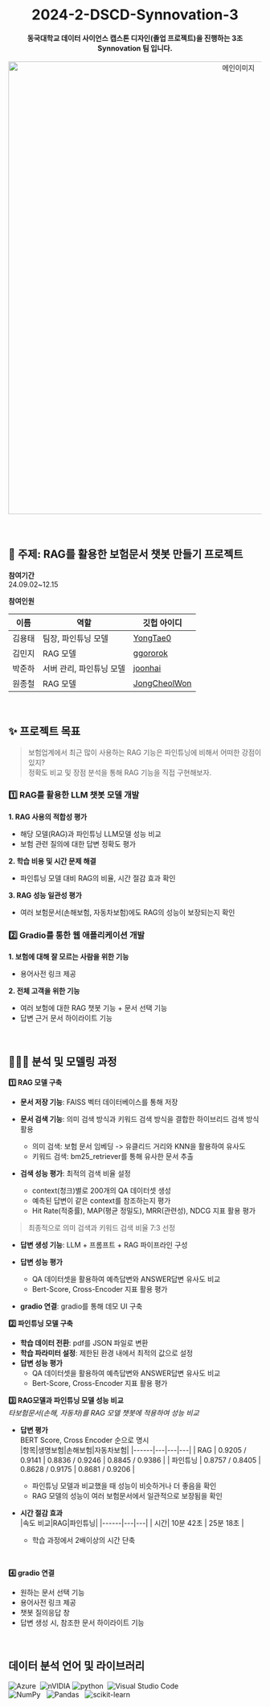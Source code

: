 <h1 align="center"> 2024-2-DSCD-Synnovation-3 </h1>
<div align="center"> <b>동국대학교 데이터 사이언스 캡스톤 디자인(졸업 프로젝트)을 진행하는 3조 Synnovation 팀 입니다.</b> </div> </br>
<div align="center"> <img src="https://github.com/user-attachments/assets/ba0220e7-d89c-41cb-b3ed-8f9d44a05267" alt="메인이미지" width="900"> </div>
</br>
</br>

## 🤖 주제: RAG를 활용한 보험문서 챗봇 만들기 프로젝트

**참여기간**  </br>
24.09.02~12.15 </br>

**참여인원**  </br>

|이름|역할|깃헙 아이디|
|------|---|---|
| 김용태 | 팀장, 파인튜닝 모델 | [YongTae0](https://github.com/YongTae0) |
| 김민지 | RAG 모델 | [ggororok](https://github.com/ggororok) |
| 박준하 | 서버 관리, 파인튜닝 모델 |[joonhai](https://github.com/joonhai)|
| 원종철 | RAG 모델 | [JongCheolWon](https://github.com/JongCheolWon) | 
</br>

## ✨ 프로젝트 목표
> 보험업계에서 최근 많이 사용하는 RAG 기능은 파인튜닝에 비해서 어떠한 강점이 있지? <br>
정확도 비교 및 장점 분석을 통해 RAG 기능을 직접 구현해보자.
>

### 1️⃣ RAG를 활용한 LLM 챗봇 모델 개발 
**1. RAG 사용의 적합성 평가** 
  - 해당 모델(RAG)과 파인튜닝 LLM모델 성능 비교
  - 보험 관련 질의에 대한 답변 정확도 평가 </br>

**2. 학습 비용 및 시간 문제 해결**
  - 파인튜닝 모델 대비 RAG의 비율, 시간 절감 효과 확인 </br>

**3. RAG 성능 일관성 평가**
  - 여러 보험문서(손해보험, 자동차보험)에도 RAG의 성능이 보장되는지 확인 </br>
  
### 2️⃣ Gradio를 통한 웹 애플리케이션 개발 
**1. 보험에 대해 잘 모르는 사람을 위한 기능** 
- 용어사전 링크 제공

**2. 전체 고객을 위한 기능**
- 여러 보험에 대한 RAG 챗봇 기능 + 문서 선택 기능
- 답변 근거 문서 하이라이트 기능
</br>

## 🧑🏻‍💻 분석 및 모델링 과정
**1️⃣ RAG 모델 구축**  </br>
+ **문서 저장 기능**: FAISS 벡터 데이터베이스를 통해 저장 </br>

+ **문서 검색 기능**: 의미 검색 방식과 키워드 검색 방식을 결합한 하이브리드 검색 방식 활용  </br>
   +  의미 검색: 보험 문서 임베딩 -> 유클리드 거리와 KNN을 활용하여 유사도  </br> 
   +  키워드 검색: bm25_retriever를 통해 유사한 문서 추출  </br>
   
+ **검색 성능 평가**: 최적의 검색 비율 설정  </br>
   +  context(청크)별로 200개의 QA 데이터셋 생성  </br>
   +  예측된 답변이 같은 context를 참조하는지 평가  </br>
   +  Hit Rate(적중률), MAP(평균 정밀도), MRR(관련성), NDCG 지표 활용 평가  </br>
> 최종적으로 의미 검색과 키워드 검색 비율 7:3 선정 </br>
   
+ **답변 생성 기능**: LLM + 프롬프트 + RAG 파이프라인 구성  </br>

+ **답변 성능 평가**  </br> 
   +  QA 데이터셋을 활용하여 예측답변와 ANSWER답변 유사도 비교  </br>
   +  Bert-Score, Cross-Encoder 지표 활용 평가  </br>
+ **gradio 연결**: gradio를 통해 데모 UI 구축  </br>
   
**2️⃣ 파인튜닝 모델 구축** </br>
+ **학습 데이터 전환**: pdf를 JSON 파일로 변환 </br>
+ **학습 파라미터 설정**: 제한된 환경 내에서 최적의 값으로 설정 </br>
+ **답변 성능 평가** </br>
   +  QA 데이터셋을 활용하여 예측답변와 ANSWER답변 유사도 비교 </br>
   +  Bert-Score, Cross-Encoder 지표 활용 평가 </br>
   
**3️⃣ RAG모델과 파인튜닝 모델 성능 비교**  </br>
*타보험문서(손해, 자동차)를 RAG 모델 챗봇에 적용하여 성능 비교* </br>
+ **답변 평가** </br>
  BERT Score, Cross Encoder 순으로 명시 </br>
  |항목|생명보험|손해보험|자동차보험|
  |------|---|---|---|
  | RAG | 0.9205 / 0.9141 |  0.8836 / 0.9246 | 0.8845 / 0.9386 |
  | 파인튜닝 | 0.8757 / 0.8405 |  0.8628 / 0.9175 | 0.8681 / 0.9206 |
   + 파인튜닝 모델과 비교했을 때 성능이 비슷하거나 더 좋음을 확인
   + RAG 모델의 성능이 여러 보험문서에서 일관적으로 보장됨을 확인
  
+ **시간 절감 효과** </br>
  |속도 비교|RAG|파인튜닝|
  |------|---|---|
  | 시간| 10분 42초 |  25분 18초 |
   + 학습 과정에서 2배이상의 시간 단축
</br>

**4️⃣ gradio 연결**  </br>
+ 원하는 문서 선택 기능   </br>
+ 용어사전 링크 제공 </br>
+ 챗봇 질의응답 창 </br>
+ 답변 생성 시, 참조한 문서 하이라이트 기능 </br>
</br>

## 데이터 분석 언어 및 라이브러리
![Azure](https://img.shields.io/badge/azure-%230072C6.svg?style=for-the-badge&logo=microsoftazure&logoColor=white) &nbsp;![nVIDIA](https://img.shields.io/badge/cuda-000000.svg?style=for-the-badge&logo=nVIDIA&logoColor=green)
![python](https://img.shields.io/badge/Python-14354C?style=for-the-badge&logo=python&logoColor=white)&nbsp; ![Visual Studio Code](https://img.shields.io/badge/Visual%20Studio%20Code-0078d7.svg?style=for-the-badge&logo=visual-studio-code&logoColor=white) &nbsp;<br>
![NumPy](https://img.shields.io/badge/numpy-%23013243.svg?style=for-the-badge&logo=numpy&logoColor=white) &nbsp; ![Pandas](https://img.shields.io/badge/pandas-%23150458.svg?style=for-the-badge&logo=pandas&logoColor=white) &nbsp; ![scikit-learn](https://img.shields.io/badge/scikit--learn-%23F7931E.svg?style=for-the-badge&logo=scikit-learn&logoColor=white) &nbsp; </br>

